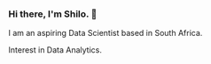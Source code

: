 ### Hi there, I'm Shilo. 👋

I am an aspiring Data Scientist based in South Africa.

Interest in Data Analytics.


